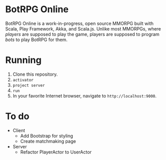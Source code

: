 BotRPG Online
=============

BotRPG Online is a work-in-progress, open source MMORPG built with Scala, Play Framework,
Akka, and Scala.js. Unlike most MMORPGs, where *players* are supposed to play
the game, players are supposed to program *bots* to play BotRPG for them.

Running
=======

1. Clone this repository.
2. `activator`
3. `project server`
4. `run`
5. In your favorite Internet browser, navigate to `http://localhost:9000`.

To do
=====
* Client
  * Add Bootstrap for styling
  * Create matchmaking page
* Server
  * Refactor PlayerActor to UserActor
